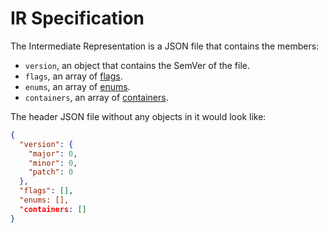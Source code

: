 # IR Specification

The Intermediate Representation is a JSON file that contains the members:

* `version`, an object that contains the SemVer of the file.
* `flags`, an array of [flags](definers.md).
* `enums`, an array of [enums](definers.md).
* `containers`, an array of [containers](containers.md).

The header JSON file without any objects in it would look like:
```json
{
  "version": {
    "major": 0,
    "minor": 0,
    "patch": 0
  },
  "flags": [],
  "enums: [],
  "containers: []
}
```
